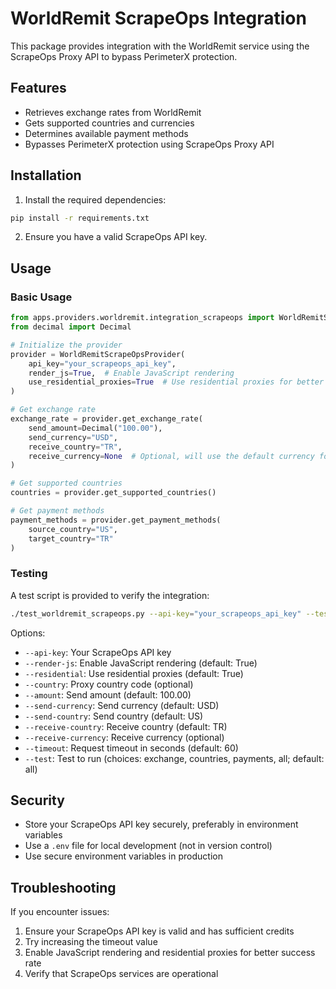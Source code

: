 # WorldRemit ScrapeOps Integration

This package provides integration with the WorldRemit service using the ScrapeOps Proxy API to bypass PerimeterX protection.

## Features

- Retrieves exchange rates from WorldRemit
- Gets supported countries and currencies
- Determines available payment methods
- Bypasses PerimeterX protection using ScrapeOps Proxy API

## Installation

1. Install the required dependencies:

```bash
pip install -r requirements.txt
```

2. Ensure you have a valid ScrapeOps API key.

## Usage

### Basic Usage

```python
from apps.providers.worldremit.integration_scrapeops import WorldRemitScrapeOpsProvider
from decimal import Decimal

# Initialize the provider
provider = WorldRemitScrapeOpsProvider(
    api_key="your_scrapeops_api_key",
    render_js=True,  # Enable JavaScript rendering
    use_residential_proxies=True  # Use residential proxies for better success rate
)

# Get exchange rate
exchange_rate = provider.get_exchange_rate(
    send_amount=Decimal("100.00"),
    send_currency="USD",
    receive_country="TR",
    receive_currency=None  # Optional, will use the default currency for the country if not specified
)

# Get supported countries
countries = provider.get_supported_countries()

# Get payment methods
payment_methods = provider.get_payment_methods(
    source_country="US",
    target_country="TR"
)
```

### Testing

A test script is provided to verify the integration:

```bash
./test_worldremit_scrapeops.py --api-key="your_scrapeops_api_key" --test=all
```

Options:
- `--api-key`: Your ScrapeOps API key
- `--render-js`: Enable JavaScript rendering (default: True)
- `--residential`: Use residential proxies (default: True)
- `--country`: Proxy country code (optional)
- `--amount`: Send amount (default: 100.00)
- `--send-currency`: Send currency (default: USD)
- `--send-country`: Send country (default: US)
- `--receive-country`: Receive country (default: TR)
- `--receive-currency`: Receive currency (optional)
- `--timeout`: Request timeout in seconds (default: 60)
- `--test`: Test to run (choices: exchange, countries, payments, all; default: all)

## Security

- Store your ScrapeOps API key securely, preferably in environment variables
- Use a `.env` file for local development (not in version control)
- Use secure environment variables in production

## Troubleshooting

If you encounter issues:

1. Ensure your ScrapeOps API key is valid and has sufficient credits
2. Try increasing the timeout value
3. Enable JavaScript rendering and residential proxies for better success rate
4. Verify that ScrapeOps services are operational 